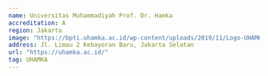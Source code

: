 ```yaml
---
name: Universitas Muhammadiyah Prof. Dr. Hamka
accreditation: A
region: Jakarta
image: "https://bpti.uhamka.ac.id/wp-content/uploads/2019/11/Logo-UHAMKA-Hanya-Logo-Utama.png"
address: Jl. Limau 2 Kebayoran Baru, Jakarta Selatan
url: "https://uhamka.ac.id/"
tag: UHAMKA
---
```

